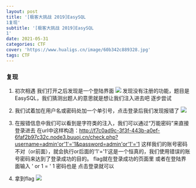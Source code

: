 ```yaml
---
layout: post
title: '[极客大挑战 2019]EasySQL
1复现'
subtitle: '[极客大挑战 2019]EasySQL
1'
date: 2021-05-31
categories: CTF
cover: 'https://www.hualigs.cn/image/60b342c889328.jpg'
tags: CTF
---
```

### 复现
1. 初次相遇
我们打开之后发现是一个登陆界面
![](https://z3.ax1x.com/2021/05/31/2ejgMQ.png)
发现没有注册的功能，题目是EasySQL，我们猜测出题人的意思就是想让我们注入进去吧
逐步尝试
2. 我们试着加在用户名或密码处加一个单引号，点击登录后我们发现报错了
![](https://z3.ax1x.com/2021/05/31/2evEdI.png)
3. 在报错信息中我们可以看到是字符类的注入，我们可以通过“万能密码”来直接登录进去
在url中这样构造：http://f7c0ad9c-3f3f-443b-a0ef-6faf2b97c32c.node3.buuoj.cn/check.php?username=admin'or'1'='1&password=admin'or'1'='1
这样我们的账号密码不对（or前面），就会执行or后面的'1'='1'这是一个恒真的，我们使用错误的账号密码来达到了登录成功的目的。
flag就在登录成功的页面里
或者在登陆界面输入 ' or 1 = ' 1 密码也是 点击登录就可以

4. 拿到flag
![](https://z3.ax1x.com/2021/05/31/2evWlD.png)